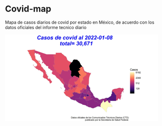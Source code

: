 # Covid-map
Mapa de casos diarios de covid por estado en México, de acuerdo con los datos oficiales del informe tecnico diario 

![Alt text](https://raw.githubusercontent.com/RamiroBelmarM/Covid-map/main/casos_covid.jpg)
